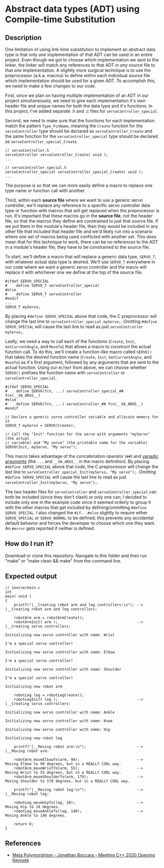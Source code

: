 # Abstract data types (ADT) using Compile-time Substitution

## Description

One limitation of using link-time substitution to implement an abstract data type is that only *one* implementation of that ADT can be used in an entire project. Even though we got to choose which implementation we sent to the linker, the linker will match *any* references to that ADT in *any* source file to that *one* implementation. A slightly more surgical technique is to use the preprocessor (a.k.a. macros) to define within each individual source file which implementation should be used for a given ADT. To accomplish this, we need to make a few changes to our code.

First, since we plan on having multiple implementation of an ADT in our project simultaneously, we need to give each implementation it's own header file and unique names for both the data type and it's functions. In this project, I've added separate .h and .c files for `servoController_special`.

Second, we need to make sure that the functions for each implementation match the pattern `Type_FcnName`, meaning the `Create` function for the `servoController` type should be declared as `servoController_Create` and the same function for the `servoController_special` type should be declared as `servoController_special_Create`

```
// servoController.h
servoController servoController_Create( void );
...

// servoController_special.h
servoController_special servoController_special_Create( void );
...
```

The purpose is so that we can more easily define a macro to replace one type name or function call with another.

Third, within each **source file** where we want to use a generic servo controller, we'll replace any reference to a specific servo controller data type or function with macros that will get replaced when the preprocessor is run. It's important that these macros go in the **source file**, not the header file, so that the macros they define are constrained to just that source file. If we put them in the module's header file, then they would be included in any other file that included that header file and we'd likely run into a scenario where *one* set of macros being used conflicted with another set. This *does* mean that for this technique to work, there can be no references to the ADT in a module's header file; they have to be constrained to the source file.

To start, we'll define a macro that will replace a generic data type, `SERVO_T`, with whatever actual data type is desired. We'll use `SERVO_T` everywhere in our code where we want a generic servo controller and the macro will replace it with whichever one we define at the top of the source file.

```
#ifdef SERVO_SPECIAL
#    define SERVO_T servoController_special
#else
#    define SERVO_T servoController
#endif
...
SERVO_T myServo;
```

By placing `#define SERVO_SPECIAL` above that code, the C preprocessor will change the last line to `servoController_special myServo;`. *Omitting* `#define SERVO_SPECIAL` will cause the last line to read as just `servoController myServo;`.

Lastly, we need a way to call each of the functions (`Create`, `Init`, `GetCurrentAngle`, and `MoveTo`) that allows a macro to construct the actual function call. To do this, we'll create a function-like macro called `SERVO()` that takes the desired function name (`Create`, `Init`, `GetCurrentAngle`, and `MoveTo`) as it's first argument, followed by any arguments that are sent to the actual function. Using our `#ifdef` from above, we can choose whether `SERVO()` prefixes the function name with `servoController` or `servoController_special`.

```
#ifdef SERVO_SPECIAL
#    define SERVO(fcn, ...) servoController_special_## fcn(__VA_ARGS__)
#else
#    define SERVO(fcn, ...) servoController_## fcn(__VA_ARGS__)
#endif

// Declare a generic servo controller variable and allocate memory for it
SERVO_T myServo = SERVO(Create);

// Call the "Init" function for the servo with arguments "myServo" (the actual
// variable) and "My servo" (the printable name for the variable)
SERVO(Init, myServo, "My servo");
```

This macro takes advantage of the concatenation operator (`##`) and [variadic arguments](https://gcc.gnu.org/onlinedocs/cpp/Variadic-Macros.html) (the `...` and `__VA_ARGS__` in the macro definition). By placing `#define SERVO_SPECIAL` above that code, the C preprocessor will change the last line to `servoController_special_Init(myServo, "My servo");`. *Omitting* `#define SERVO_SPECIAL` will cause the last line to read as just `servoController_Init(myServo, "My servo");`.

The two header files for `servoController` and `servoController_special` can both be included (since they don't clash) or only one can; I decided to include only one in the example code since it seemed orderly to group it with the other macros that get included by defining/ommitting `#define SERVO_SPECIAL`. I also changed the `#if...#else` slightly to require either `SERVO_SPECIAL` or `SERVO_NORMAL` to be defined; this prevents any accidental default behavior and forces the developer to choose which one they want. An `#error` gets reported if neither is defined.

## How do I run it?

Download or clone this repository. Navigate to this folder and then run "make" or "make clean && make" from the command line.

## Expected output

```
// source/main.c
int
main( void )
{
    printf("|__Creating robot arm and leg controllers:\n"); --> |__Creating robot arm and leg controllers:

    robotArm arm = robotArmCreate();
    robotArmInit( arm );                                    --> |__Creating servo controllers:
                                                                    Initializing new servo controller with name: Wrist
                                                                    I'm a special servo controller!
                                                                    Initializing new servo controller with name: Elbow
                                                                    I'm a special servo controller!
                                                                    Initializing new servo controller with name: Shoulder
                                                                    I'm a special servo controller!
                                                                    Initializing new robot arm

    robotLeg leg = robotLegCreate();
    robotLegInit( leg );                                    --> |__Creating servo controllers:
                                                                    Initializing new servo controller with name: Ankle
                                                                    Initializing new servo controller with name: Knee
                                                                    Initializing new servo controller with name: Hip
                                                                    Initializing new robot leg

    printf("|__Moving robot arm:\n");                       --> |__Moving robot arm:
    
    robotArm_moveElbowTo(arm, 90);                          -->     Moving Elbow to 90 degrees, but in a REALLY COOL way.
    robotArm_moveWristTo(arm, 55);                          -->     Moving Wrist to 55 degrees, but in a REALLY COOL way.
    robotArm_moveShoulderTo(arm, 179);                      -->     Moving Shoulder to 179 degrees, but in a REALLY COOL way.

    printf("|__Moving robot leg:\n");                       --> |__Moving robot leg:
    
    robotLeg_moveHipTo(leg, 10);                            -->     Moving Hip to 10 degrees.
    robotLeg_moveAnkleTo(leg, 140);                         -->     Moving Ankle to 140 degrees.

    return 0;
}
```

## References
- [Meta Polymorphism - Jonathan Boccara - Meeting C++ 2020 Opening Keynote](https://www.youtube.com/watch?v=mU_n_ohIHQk&t=3875s&ab_channel=MeetingCpp)